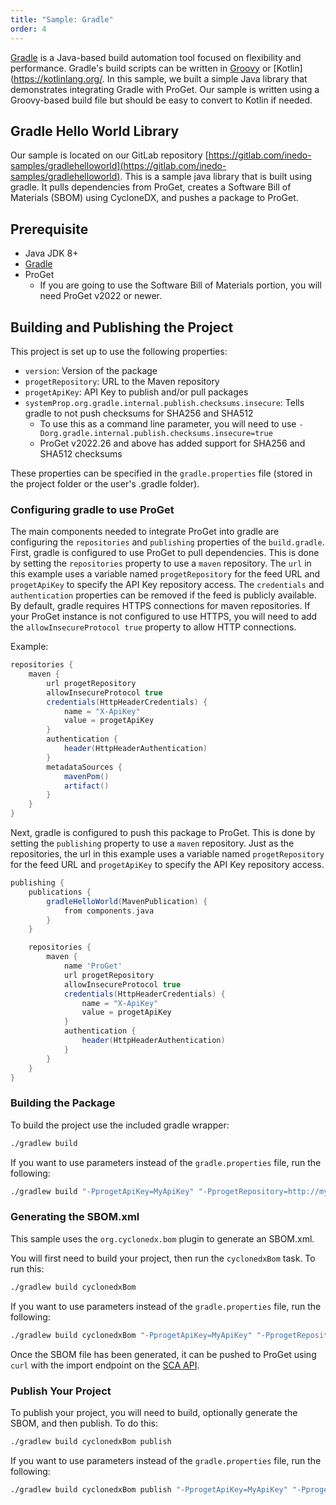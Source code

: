 ```yaml
---
title: "Sample: Gradle"
order: 4
---
```


[Gradle](https://gradle.org/) is a Java-based build automation tool focused on flexibility and performance. Gradle's build scripts can be written in [Groovy](https://groovy-lang.org/) or [Kotlin](https://kotlinlang.org/. In this sample, we built a simple Java library that demonstrates integrating Gradle with ProGet. Our sample is written using a Groovy-based build file but should be easy to convert to Kotlin if needed.

## Gradle Hello World Library

Our sample is located on our GitLab repository [https://gitlab.com/inedo-samples/gradlehelloworld](https://gitlab.com/inedo-samples/gradlehelloworld). This is a sample java library that is built using gradle. It pulls dependencies from ProGet, creates a Software Bill of Materials (SBOM) using CycloneDX, and pushes a package to ProGet.

## Prerequisite

- Java JDK 8+
- [Gradle](https://gradle.org/releases/)
- ProGet 
    - If you are going to use the Software Bill of Materials portion, you will need ProGet v2022 or newer.

## Building and Publishing the Project

This project is set up to use the following properties:
- `version`: Version of the package
- `progetRepository`: URL to the Maven repository
- `progetApiKey`: API Key to publish and/or pull packages
- `systemProp.org.gradle.internal.publish.checksums.insecure`: Tells gradle to not push checksums for SHA256 and SHA512
    - To use this as a command line parameter, you will need to use `-Dorg.gradle.internal.publish.checksums.insecure=true`
    - ProGet v2022.26 and above has added support for SHA256 and SHA512 checksums

These properties can be specified in the `gradle.properties` file (stored in the project folder or the user's .gradle folder).

### Configuring gradle to use ProGet

The main components needed to integrate ProGet into gradle are configuring the `repositories` and `publishing` properties of the `build.gradle`. First, gradle is configured to use ProGet to pull dependencies. This is done by setting the `repositories` property to use a `maven` repository. The `url` in this example uses a variable named `progetRepository` for the feed URL and `progetApiKey` to specify the API Key repository access. The `credentials` and `authentication` properties can be removed if the feed is publicly available.  By default, gradle requires HTTPS connections for maven repositories. If your ProGet instance is not configured to use HTTPS, you will need to add the `allowInsecureProtocol true` property to allow HTTP connections.

Example:

```groovy
repositories {
    maven {
        url progetRepository
        allowInsecureProtocol true
        credentials(HttpHeaderCredentials) {
            name = "X-ApiKey"
            value = progetApiKey
        }
        authentication {
            header(HttpHeaderAuthentication)
        }
        metadataSources {
            mavenPom()
            artifact()
        }
    } 
}
```

Next, gradle is configured to push this package to ProGet.  This is done by setting the `publishing` property to use a `maven`  repository.  Just as the repositories, the url in this example uses a variable named `progetRepository` for the feed URL and `progetApiKey` to specify the API Key repository access.

```groovy
publishing {
    publications {
        gradleHelloWorld(MavenPublication) {
            from components.java
        }
    }

    repositories {
        maven {
            name 'ProGet'
            url progetRepository
            allowInsecureProtocol true
            credentials(HttpHeaderCredentials) {
                name = "X-ApiKey"
                value = progetApiKey
            }
            authentication {
                header(HttpHeaderAuthentication)
            }
        }
    }
}
```

### Building the Package

To build the project use the included gradle wrapper:
```sh
./gradlew build
```

If you want to use parameters instead of the `gradle.properties` file, run the following:
```sh
./gradlew build "-PprogetApiKey=MyApiKey" "-PprogetRepository=http://my.proget.server/maven2/feed-name/" "-Dorg.gradle.project.version=1.0"
```

### Generating the SBOM.xml

This sample uses the `org.cyclonedx.bom` plugin to generate an SBOM.xml.  

You will first need to build your project, then run the `cyclonedxBom` task.  To run this:

```sh
./gradlew build cyclonedxBom
```

If you want to use parameters instead of the `gradle.properties` file, run the following:

```sh
./gradlew build cyclonedxBom "-PprogetApiKey=MyApiKey" "-PprogetRepository=http://my.proget.server/maven2/feed-name/" "-Dorg.gradle.project.version=1.0"
```

Once the SBOM file has been generated, it can be pushed to ProGet using `curl` with the import endpoint on the [SCA API](/docs/proget/reference-api/proget-api-sca).

### Publish Your Project
To publish your project, you will need to build, optionally generate the SBOM, and then publish.  To do this:

```sh
./gradlew build cyclonedxBom publish
```

If you want to use parameters instead of the `gradle.properties` file, run the following:

```sh
./gradlew build cyclonedxBom publish "-PprogetApiKey=MyApiKey" "-PprogetRepository=http://my.proget.server/maven2/feed-name/" "-Dorg.gradle.internal.publish.checksums.insecure=true" "-Dorg.gradle.project.version=1.0"
```